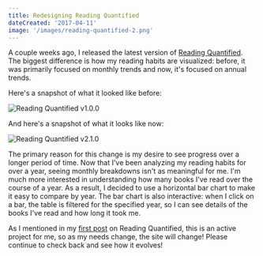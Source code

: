 ```yaml
---
title: Redesigning Reading Quantified
dateCreated: '2017-04-11'
image: '/images/reading-quantified-2.png'
---
```


A couple weeks ago, I released the latest version of [Reading Quantified](http://esthermakes.tech/reading-quantified). The biggest difference is how my reading habits are visualized: before, it was primarily focused on monthly trends and now, it's focused on annual trends.

Here's a snapshot of what it looked like before:

![Reading Quantified v1.0.0](/images/reading-quantified-1.png)

And here's a snapshot of what it looks like now:

![Reading Quantified v2.1.0](/images/reading-quantified-2.png)

The primary reason for this change is my desire to see progress over a longer period of time. Now that I've been analyzing my reading habits for over a year, seeing monthly breakdowns isn't as meaningful for me. I'm much more interested in understanding how many books I've read over the course of a year. As a result, I decided to use a horizontal bar chart to make it easy to compare by year. The bar chart is also interactive: when I click on a bar, the table is filtered for the specified year, so I can see details of the books I've read and how long it took me.

As I mentioned in my [first post](/blog/2015-11-24-introducing-reading-quantified/) on Reading Quantified, this is an active project for me, so as my needs change, the site will change! Please continue to check back and see how it evolves!
